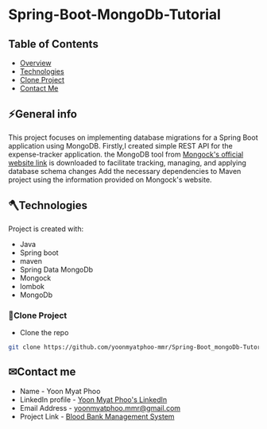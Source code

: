 # Spring-Boot-MongoDb-Tutorial

## Table of Contents
* [Overview](#overview)
* [Technologies](#technologies)
* [Clone Project](#clone-project)
* [Contact Me](#contact)


<a name="general-info"></a>
## ⚡General info
This project focuses on implementing database migrations for a Spring Boot application using MongoDB.
 Firstly,I created simple REST API for the expense-tracker application.
 the MongoDB tool from [Mongock's official website link](https://mongock.io/) is downloaded to facilitate tracking, managing, and applying database schema changes
 Add the necessary dependencies to Maven project using the information provided on Mongock's website.
  <a name="technologies"></a>
## 🪓Technologies
Project is created with:
* Java
* Spring boot
* maven
* Spring Data MongoDb
* Mongock
* lombok
* MongoDb

 <a name="clone-project"></a>
### 🥡Clone Project
* Clone the repo
```sh
git clone https://github.com/yoonmyatphoo-mmr/Spring-Boot_mongoDb-Tutorail.git
```

 <a name="contact"></a>
 ## ✉Contact me
   * Name - Yoon Myat Phoo 
   * LinkedIn profile - [Yoon Myat Phoo's LinkedIn](https://www.linkedin.com/in/yoon-myat-phoo-9b32531b7/)
   * Email Address - yoonmyatphoo.mmr@gmail.com
   * Project Link - [Blood Bank Management System](https://github.com/yoonmyatphoo-mmr/Spring-Boot_mongoDb-Tutorail)
    
    	
